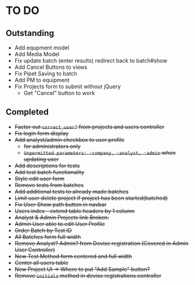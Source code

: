 # TO DO

## Outstanding
* Add equpment model
* Add Media Model
* Fix update batch (enter results) redirect back to batch#show
* Add Cancel Buttons to views
* Fix Pipet Saving to batch
* Add PM to equipment
* Fix Projects form to submit without jQuery
    * Get "Cancel" button to work

## Completed
* ~~Factor out `correct_user?` from projects and users controller~~
* ~~Fix login form display~~
* ~~Add analyst/admin checkbox to user profile~~
  * ~~for administrators only~~
  * ~~`Unpermitted parameters: :company, :analyst, :admin` when updating user~~
* ~~Add descriptions for tests~~
* ~~Add test batch functionality~~
* ~~Style edit user form~~
* ~~Remove tests from batches~~
* ~~Add additional tests to already made batches~~
* ~~Limit user delete project if project has been started(batched)~~
* ~~Fix User Show path button in navbar~~
* ~~Users index - extend table headers by 1 column~~
* ~~Analyst & Admin Projects link Broken:~~
* ~~Admin User able to edit User Profile~~
* ~~Order Batch by Test ID~~
* ~~All Batches form full width~~
* ~~Remove Analyst? Admin? from Devise registration (Covered in Admin User Controller)~~
* ~~New Test Method form centered and full width~~
* ~~Center all users table~~
* ~~New Project UI -> Where to put "Add Sample" button?~~
* ~~Remove `initials` method in devise registrations controller~~